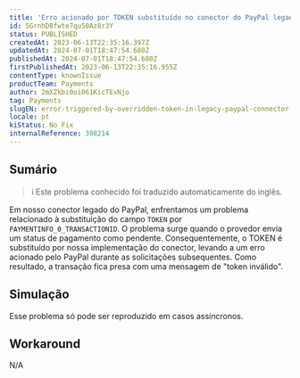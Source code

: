 ```yaml
---
title: 'Erro acionado por TOKEN substituído no conector do PayPal legado para status de pagamento pendente'
id: 5GrnhD8fwte7qu50Az8r3Y
status: PUBLISHED
createdAt: 2023-06-13T22:35:16.397Z
updatedAt: 2024-07-01T18:47:54.680Z
publishedAt: 2024-07-01T18:47:54.680Z
firstPublishedAt: 2023-06-13T22:35:16.955Z
contentType: knownIssue
productTeam: Payments
author: 2mXZkbi0oi061KicTExNjo
tag: Payments
slugEN: error-triggered-by-overridden-token-in-legacy-paypal-connector-for-pending-payment-status
locale: pt
kiStatus: No Fix
internalReference: 308214
---
```


## Sumário

>ℹ️ Este problema conhecido foi traduzido automaticamente do inglês.


Em nosso conector legado do PayPal, enfrentamos um problema relacionado à substituição do campo `TOKEN` por `PAYMENTINFO_0_TRANSACTIONID`. O problema surge quando o provedor envia um status de pagamento como pendente. Consequentemente, o TOKEN é substituído por nossa implementação do conector, levando a um erro acionado pelo PayPal durante as solicitações subsequentes. Como resultado, a transação fica presa com uma mensagem de "token inválido".

## Simulação


Esse problema só pode ser reproduzido em casos assíncronos.



## Workaround


N/A





